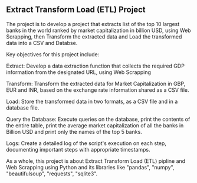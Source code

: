 <h2>Extract Transform Load (ETL) Project</h2>

The project is to develop a project that extracts list of the top 10 largest banks in the world ranked by market capitalization in billion USD, using Web Scrapping, then Transform the extracted data and Load the transformed data into a CSV and Databse.

Key objectives for this project include:

Extract: Develop a data extraction function that collects the required GDP information from the designated URL, using Web Scrapping 

Transform: Transform the extracted data for Market Capitalization in GBP, EUR and INR, based on the exchange rate information shared as a CSV file.

Load: Store the transformed data in two formats, as a CSV file and in a database file.

Query the Database: Execute queries on the database, print the contents of the entire table, print the average market capitalization of all the banks in Billion USD and print only the names of the top 5 banks.

Logs: Create a detailed log of the script's execution on each step, documenting important steps with appropriate timestamps.

As a whole, this project is about Extract Transform Load (ETL) pipline and Web Scrapping using Python and its libraries like "pandas", "numpy", "beautifulsoup", "requests", "sqlite3".